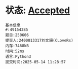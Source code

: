 # 状态: [Accepted](http://xzmdsa.openjudge.cn/2025hw6/solution/49154385/)

```
基本信息
#:49154385
题目:250606
提交人:2400013317刘文珊(CLoveRs)
内存:7468kB
时间:52ms
语言:Python3
提交时间:2025-05-14 11:28:57
```
